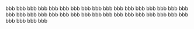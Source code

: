 bbb
bbb
bbb
bbb
bbb
bbb
bbb
bbb
bbb
bbb
bbb
bbb
bbb
bbb
bbb
bbb
bbb
bbb
bbb
bbb
bbb
bbb
bbb
bbb
bbb
bbb
bbb
bbb
bbb
bbb
bbb
bbb
bbb
bbb
bbb
bbb
bbb
bbb
